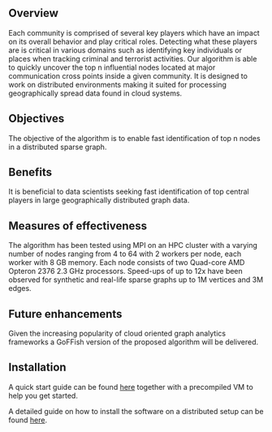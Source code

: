 Overview
--------

Each community is comprised of several key players which have an impact on its overall behavior and play critical roles. Detecting what these players are is critical in various domains such as identifying key individuals or places when tracking criminal and terrorist activities. Our algorithm is able to quickly uncover the top n influential nodes located at major communication cross points inside a given community. It is designed to work on distributed environments making it suited for processing geographically spread data found in cloud systems.

Objectives
----------

The objective of the algorithm is to enable fast identification of top n nodes in a distributed sparse graph.

Benefits
--------
It is beneficial to data scientists seeking fast identification of top central players in large geographically distributed graph data.

Measures of effectiveness
-------------------------

The algorithm has been tested using MPI on an HPC cluster with a varying number of nodes ranging from 4 to 64 with 2 workers per node, each worker with 8 GB memory. Each node consists of two Quad-core AMD Opteron 2376 2.3 GHz processors. Speed-ups of up to 12x have been observed for synthetic and real-life sparse graphs up to 1M vertices and 3M edges.

Future enhancements
-------------------
Given the increasing popularity of cloud oriented graph analytics frameworks a GoFFish version of the proposed algorithm will be delivered.


Installation
------------

A quick start guide can be found [here](QuickStart.md) together with a precompiled VM to help you get started.

A detailed guide on how to install the software on a distributed setup can be found [here](/path/to/Louvain-install).
